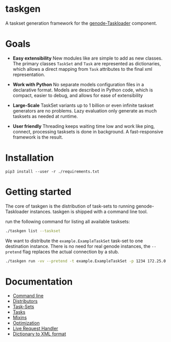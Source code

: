 # taskgen

A taskset generation framework for the
[genode-Taskloader](https://github.com/argos-research/genode-Taskloader)
component.


# Goals
- **Easy extensibility** New modules like are simple to add as new classes. The
  primary classes `TaskSet` and `Task` are represented as dictionaries, which
  allows a direct mapping from `Task` attributes to the final xml
  representation.
  
- **Work with Python** No separate models configuration files in a declarative
  format. Models are described in Python code, which is compact, easier to
  debug, and allows for ease of extensibility
  
- **Large-Scale** TaskSet variants up to 1 billion or even infinite taskset
  generators are no problems. Lazy evaluation only generate as much tasksets as
  needed at runtime.
  
- **User friendly** Threading keeps waiting time low and work like ping,
  connect, processing tasksets is done in background. A fast-responsive
  framework is the result.


# Installation

```
pip3 install --user -r ./requirements.txt
```


# Getting started
The core of taskgen is the distribution of task-sets to running
genode-Taskloader instances. taskgen is shipped with a command line tool.

run the following command for listing all available tasksets:

```bash
./taskgen list --taskset
```

We want to distribute the `example.ExampleTaskSet` task-set to one destination
instance. There is no need for real genode instances, the `--pretend` flag
replaces the actual connection by a stub.

```bash
./taskgen run -vv --pretend -t example.ExampleTaskSet -p 1234 172.25.0.1
```

# Documentation
* [Command line](docs/commandline.md)
* [Distributors](docs/distributor.md)
* [Task-Sets](docs/taskset.md)
* [Tasks](docs/tasks.md)
* [Mixins](docs/mixins.md)
* [Optimization](docs/optimization.md)
* [Live Request Handler](docs/live.md)
* [Dictionary to XML format](docs/dict2xml.md)
